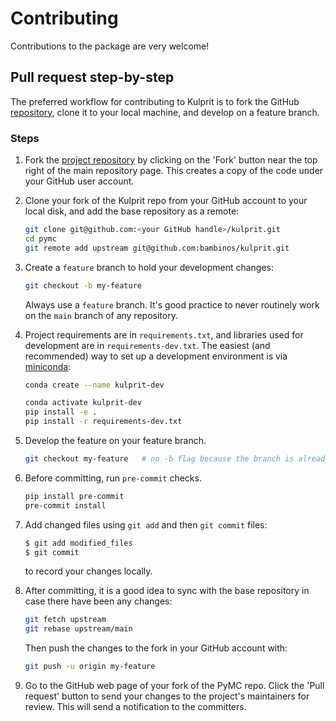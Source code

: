 # Contributing

Contributions to the package are very welcome! 



## Pull request step-by-step

The preferred workflow for contributing to Kulprit is to fork the GitHub [repository](https://github.com/bambinos/kulprit), clone it to your local machine, and develop on a feature branch.

### Steps

1. Fork the [project repository](https://github.com/bambinos/kulprit/) by clicking on the 'Fork' button near the top right of the main repository page. This creates a copy of the code under your GitHub user account.

1. Clone your fork of the Kulprit repo from your GitHub account to your local disk, and add the base repository as a remote:

   ```bash
   git clone git@github.com:<your GitHub handle>/kulprit.git
   cd pymc
   git remote add upstream git@github.com:bambinos/kulprit.git
   ```

1. Create a ``feature`` branch to hold your development changes:

   ```bash
   git checkout -b my-feature
   ```

   Always use a ``feature`` branch. It's good practice to never routinely work on the ``main`` branch of any repository.

1. Project requirements are in ``requirements.txt``, and libraries used for development are in ``requirements-dev.txt``.
   The easiest (and recommended) way to set up a development environment is via [miniconda](https://docs.conda.io/en/latest/miniconda.html):

   ```bash
   conda create --name kulprit-dev
   ```

   ```bash
   conda activate kulprit-dev
   pip install -e .
   pip install -r requirements-dev.txt
   ```


1. Develop the feature on your feature branch.

   ```bash
   git checkout my-feature   # no -b flag because the branch is already created
   ```

1. Before committing, run `pre-commit` checks.

   ```bash
   pip install pre-commit
   pre-commit install
   ```

1. Add changed files using ``git add`` and then ``git commit`` files:

   ```bash
   $ git add modified_files
   $ git commit
   ```

   to record your changes locally.

1. After committing, it is a good idea to sync with the base repository in case there have been any changes:
   ```bash
   git fetch upstream
   git rebase upstream/main
   ```

   Then push the changes to the fork in your GitHub account with:

   ```bash
   git push -u origin my-feature
   ```

1. Go to the GitHub web page of your fork of the PyMC repo.
   Click the 'Pull request' button to send your changes to the project's maintainers for review.
   This will send a notification to the committers.
